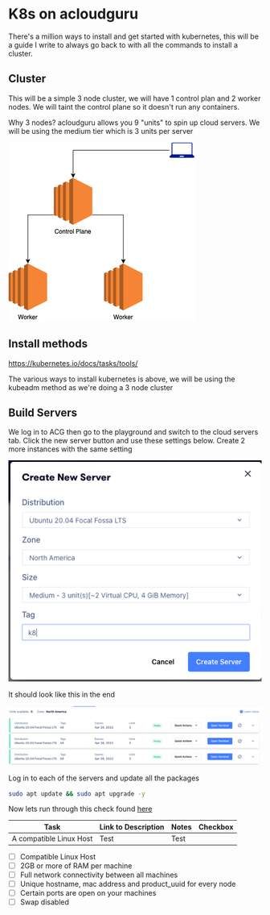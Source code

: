# K8s on acloudguru

There's a million ways to install and get started with kubernetes, this will be a guide I write to always go back to with all the commands to install a cluster.

## Cluster

This will be a simple 3 node cluster, we will have 1 control plan and 2 worker nodes. We will taint the control plane so it doesn't run any containers.

Why 3 nodes? acloudguru allows you 9 "units" to spin up cloud servers. We will be using the medium tier which is 3 units per server

![K8 Cluster](img/arch/k8%20cluster.drawio.png)

## Install methods

https://kubernetes.io/docs/tasks/tools/

The various ways to install kubernetes is above, we will be using the kubeadm method as we're doing a 3 node cluster

## Build Servers

We log in to ACG then go to the playground and switch to the cloud servers tab. Click the new server button and use these settings below. Create 2 more instances with the same setting

![ACG](img/acg/create.png)

It should look like this in the end

![ACG2](img/acg/cluster.png)

Log in to each of the servers and update all the packages

```bash
sudo apt update && sudo apt upgrade -y
```

Now lets run through this check found [here](https://kubernetes.io/docs/setup/production-environment/tools/kubeadm/install-kubeadm/)

| Task                    | Link to Description | Notes | Checkbox |
|-------------------------|---------------------|-------|----------|
| A compatible Linux Host | Test                | Test  |          |

- [ ] Compatible Linux Host 
- [ ] 2GB or more of RAM per machine
- [ ] Full network connectivity between all machines
- [ ] Unique hostname, mac address and product_uuid for every node
- [ ] Certain ports are open on your machines
- [ ] Swap disabled